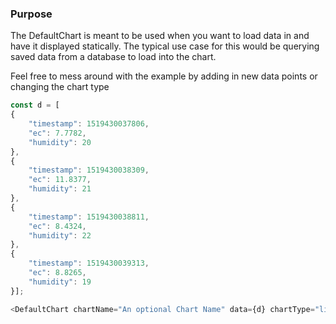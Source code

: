 
### Purpose

The DefaultChart is meant to be used when you want to load data in and have it displayed statically.
The typical use case for this would be querying saved data from a database to load into the chart.

Feel free to mess around with the example by adding in new data points or changing the chart type

```js
const d = [
{
    "timestamp": 1519430037806,
    "ec": 7.7782,
    "humidity": 20
},
{
    "timestamp": 1519430038309,
    "ec": 11.8377,
    "humidity": 21
},
{
    "timestamp": 1519430038811,
    "ec": 8.4324,
    "humidity": 22
},
{
    "timestamp": 1519430039313,
    "ec": 8.8265,
    "humidity": 19
}];

<DefaultChart chartName="An optional Chart Name" data={d} chartType="line" />
```

